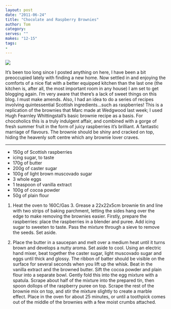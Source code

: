 ```yaml
---
layout: post
date: "2011-06-24"
title: "Chocolate and Raspberry Brownies"
author: Tom
category:
serves: ""
makes: "12-15"
tags:
-
---
```

<img src="https://s3.eu-west-2.amazonaws.com/grubdaily/chocolate_and_raspberry_brownies.jpg" />

It’s been too long since I posted anything on here, I have been a bit preoccupied lately with finding a new home. Now settled in and enjoying the comforts of a nice flat with a better equipped kitchen than the last one (the kitchen is, after all, the most important room in any house) I am set to get blogging again. I’m very aware that there’s a lack of sweet things on this blog. I must make amends. Also, I had an idea to do a series of recipes involving quintessential Scottish ingredients…such as raspberries! This is a replication of the brownies that Marc made at Wedgwood last week; I used Hugh Fearnley Whittingstall’s basic brownie recipe as a basis. For chocoholics this is a truly indulgent affair, and combined with a gorge of fresh summer fruit in the form of juicy raspberries it’s brilliant. A fantastic marriage of flavours. The brownie should be shiny and cracked on top, hiding the heavenly soft centre which any brownie lover craves.

---
* 150g of Scottish raspberries
* icing sugar, to taste
* 170g of butter
* 200g of caster sugar
* 100g of light brown muscovado sugar
* 3 whole eggs
* 1 teaspoon of vanilla extract
* 100g of cocoa powder
* 50g of plain flour

1. Heat the oven to 160C/Gas 3. Grease a 22x22x5cm brownie tin and line with two strips of baking parchment, letting the sides hang over the edge to make removing the brownies easier. Firstly, prepare the raspberries: place the raspberries in a blender and puree. Add icing sugar to sweeten to taste. Pass the mixture through a sieve to remove the seeds. Set aside.

2. Place the butter in a saucepan and melt over a medium heat until it turns brown and develops a nutty aroma. Set aside to cool. Using an electric hand mixer, beat together the caster sugar, light muscovado sugar and eggs until thick and glossy. The ribbon of batter should be visible on the surface for several seconds when you lift up the whisk. Beat in the vanilla extract and the browned butter. Sift the cocoa powder and plain flour into a separate bowl. Gently fold this into the egg mixture with a spatula. Scrape about half of the mixture into the prepared tin, then spoon dollops of the raspberry puree on top. Scrape the rest of the brownie mix on top, and stir the mixture slightly to create a marble effect. Place in the oven for about 25 minutes, or until a toothpick comes out of the middle of the brownies with a few moist crumbs attached.


